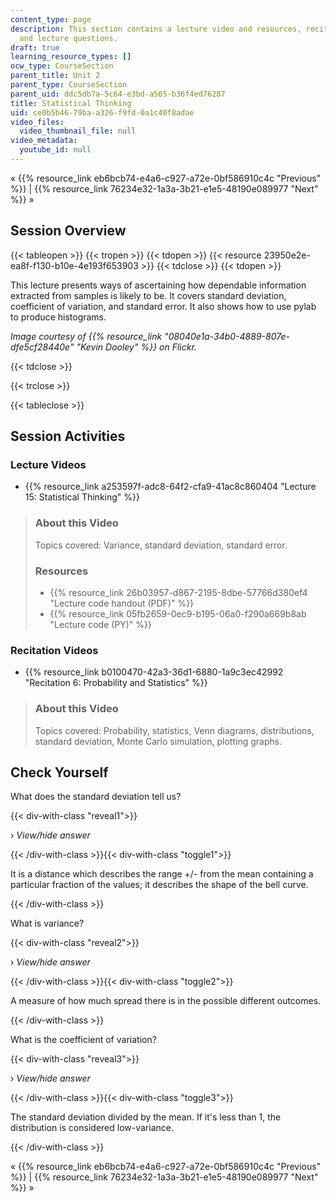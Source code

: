 ```yaml
---
content_type: page
description: This section contains a lecture video and resources, recitation video,
  and lecture questions.
draft: true
learning_resource_types: []
ocw_type: CourseSection
parent_title: Unit 2
parent_type: CourseSection
parent_uid: ddc5db7a-5c64-e3bd-a565-b36f4ed76287
title: Statistical Thinking
uid: ce0b5b46-79ba-a326-f9fd-0a1c40f8adae
video_files:
  video_thumbnail_file: null
video_metadata:
  youtube_id: null
---
```

« {{% resource_link eb6bcb74-e4a6-c927-a72e-0bf586910c4c "Previous" %}} | {{% resource_link 76234e32-1a3a-3b21-e1e5-48190e089977 "Next" %}} »

Session Overview
----------------

{{< tableopen >}}
{{< tropen >}}
{{< tdopen >}}
{{< resource 23950e2e-ea8f-f130-b10e-4e193f653903 >}}
{{< tdclose >}}
{{< tdopen >}}


This lecture presents ways of ascertaining how dependable information extracted from samples is likely to be. It covers standard deviation, coefficient of variation, and standard error. It also shows how to use pylab to produce histograms.

_Image courtesy of {{% resource_link "08040e1a-34b0-4889-807e-dfe5cf28440e" "Kevin Dooley" %}} on Flickr._


{{< tdclose >}}

{{< trclose >}}

{{< tableclose >}}

Session Activities
------------------

### Lecture Videos

*   {{% resource_link a253597f-adc8-64f2-cfa9-41ac8c860404 "Lecture 15: Statistical Thinking" %}}

> ### About this Video
> 
> Topics covered: Variance, standard deviation, standard error.
> 
> ### Resources
> 
> *   {{% resource_link 26b03957-d867-2195-8dbe-57766d380ef4 "Lecture code handout (PDF)" %}}
> *   {{% resource_link 05fb2659-0ec9-b195-06a0-f290a669b8ab "Lecture code (PY)" %}}

### Recitation Videos

*   {{% resource_link b0100470-42a3-36d1-6880-1a9c3ec42992 "Recitation 6: Probability and Statistics" %}}

> ### About this Video
> 
> Topics covered: Probability, statistics, Venn diagrams, distributions, standard deviation, Monte Carlo simulation, plotting graphs.

Check Yourself
--------------

What does the standard deviation tell us?

{{< div-with-class "reveal1">}}

› _View/hide answer_

{{< /div-with-class >}}{{< div-with-class "toggle1">}}

It is a distance which describes the range +/- from the mean containing a particular fraction of the values; it describes the shape of the bell curve.

{{< /div-with-class >}}

What is variance?

{{< div-with-class "reveal2">}}

› _View/hide answer_

{{< /div-with-class >}}{{< div-with-class "toggle2">}}

A measure of how much spread there is in the possible different outcomes.

{{< /div-with-class >}}

What is the coefficient of variation?

{{< div-with-class "reveal3">}}

› _View/hide answer_

{{< /div-with-class >}}{{< div-with-class "toggle3">}}

The standard deviation divided by the mean. If it's less than 1, the distribution is considered low-variance.

{{< /div-with-class >}}

« {{% resource_link eb6bcb74-e4a6-c927-a72e-0bf586910c4c "Previous" %}} | {{% resource_link 76234e32-1a3a-3b21-e1e5-48190e089977 "Next" %}} »